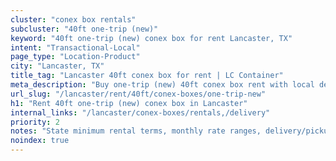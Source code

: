 ```yaml
---
cluster: "conex box rentals"
subcluster: "40ft one-trip (new)"
keyword: "40ft one-trip (new) conex box for rent Lancaster, TX"
intent: "Transactional-Local"
page_type: "Location-Product"
city: "Lancaster, TX"
title_tag: "Lancaster 40ft conex box for rent | LC Container"
meta_description: "Buy one-trip (new) 40ft conex box rent with local delivery in Lancaster, TX. LC Container — local Since 2003. Request a fast quote today."
url_slug: "/lancaster/rent/40ft/conex-boxes/one-trip-new"
h1: "Rent 40ft one-trip (new) conex box in Lancaster"
internal_links: "/lancaster/conex-boxes/rentals,/delivery"
priority: 2
notes: "State minimum rental terms, monthly rate ranges, delivery/pickup fees, service area."
noindex: true
---
```


<!-- TODO: Add unique city/inventory copy, images, and internal links here. -->
